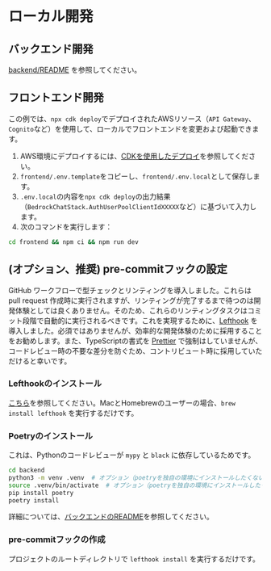 # ローカル開発

## バックエンド開発

[backend/README](../backend/README_es-ES_ja-JP.md) を参照してください。

## フロントエンド開発

この例では、`npx cdk deploy`でデプロイされたAWSリソース（`API Gateway`、`Cognito`など）を使用して、ローカルでフロントエンドを変更および起動できます。

1. AWS環境にデプロイするには、[CDKを使用したデプロイ](../README.md#deploy-using-cdk)を参照してください。
2. `frontend/.env.template`をコピーし、`frontend/.env.local`として保存します。
3. `.env.local`の内容を`npx cdk deploy`の出力結果（`BedrockChatStack.AuthUserPoolClientIdXXXXX`など）に基づいて入力します。
4. 次のコマンドを実行します：

```zsh
cd frontend && npm ci && npm run dev
```

## (オプション、推奨) pre-commitフックの設定

GitHub ワークフローで型チェックとリンティングを導入しました。これらは pull request 作成時に実行されますが、リンティングが完了するまで待つのは開発体験としては良くありません。そのため、これらのリンティングタスクはコミット段階で自動的に実行されるべきです。これを実現するために、[Lefthook](https://github.com/evilmartians/lefthook?tab=readme-ov-file#install) を導入しました。必須ではありませんが、効率的な開発体験のために採用することをお勧めします。また、TypeScriptの書式を [Prettier](https://prettier.io/) で強制はしていませんが、コードレビュー時の不要な差分を防ぐため、コントリビュート時に採用していただけると幸いです。

### Lefthookのインストール

[こちら](https://github.com/evilmartians/lefthook#install)を参照してください。MacとHomebrewのユーザーの場合、`brew install lefthook` を実行するだけです。

### Poetryのインストール

これは、Pythonのコードレビューが `mypy` と `black` に依存しているためです。

```sh
cd backend
python3 -m venv .venv  # オプション（poetryを独自の環境にインストールしたくない場合）
source .venv/bin/activate  # オプション（poetryを独自の環境にインストールしたくない場合）
pip install poetry
poetry install
```

詳細については、[バックエンドのREADME](../backend/README_es-ES_ja-JP.md)を参照してください。

### pre-commitフックの作成

プロジェクトのルートディレクトリで `lefthook install` を実行するだけです。